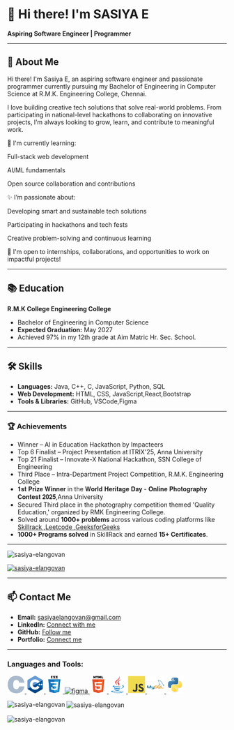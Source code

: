 # 👋 Hi there! I'm SASIYA E

**Aspiring Software Engineer | Programmer**

---

## 🎯 About Me
Hi there! I'm Sasiya E, an aspiring software engineer and passionate programmer currently pursuing my Bachelor of Engineering in Computer Science at R.M.K. Engineering College, Chennai.

I love building creative tech solutions that solve real-world problems. From participating in national-level hackathons to collaborating on innovative projects, I’m always looking to grow, learn, and contribute to meaningful work.

🌱 I'm currently learning:

Full-stack web development

AI/ML fundamentals

Open source collaboration and contributions

✨ I’m passionate about:

Developing smart and sustainable tech solutions

Participating in hackathons and tech fests

Creative problem-solving and continuous learning

🚀 I'm open to internships, collaborations, and opportunities to work on impactful projects!


---

## 📚 Education
**R.M.K College Engineering College**
- Bachelor of Engineering in Computer Science
- **Expected Graduation:** May 2027
- Achieved 97% in my 12th grade at Aim Matric Hr. Sec. School.
  
---

## 🛠️ Skills
- **Languages:** Java, C++, C, JavaScript, Python, SQL
- **Web Development:** HTML, CSS, JavaScript,React,Bootstrap
- **Tools & Libraries:**  GitHub, VSCode,Figma

---

### 🏆 Achievements
- Winner – AI in Education Hackathon by Impacteers
- Top 6 Finalist – Project Presentation at ITRIX'25, Anna University
- Top 21 Finalist – Innovate-X National Hackathon, SSN College of Engineering
- Third Place – Intra-Department Project Competition, R.M.K. Engineering College
- 𝟏𝐬𝐭 𝐏𝐫𝐢𝐳𝐞 𝐖𝐢𝐧𝐧𝐞𝐫 in the 𝐖𝐨𝐫𝐥𝐝 𝐇𝐞𝐫𝐢𝐭𝐚𝐠𝐞 𝐃𝐚𝐲 - 𝐎𝐧𝐥𝐢𝐧𝐞 𝐏𝐡𝐨𝐭𝐨𝐠𝐫𝐚𝐩𝐡𝐲 𝐂𝐨𝐧𝐭𝐞𝐬𝐭 𝟐𝟎𝟐𝟓,Anna University
- Secured Third place in the photography competition themed 'Quality Education,' organized by RMK Engineering College.
- Solved around **1000+ problems** across various coding platforms like [Skillrack ](https://www.skillrack.com/faces/resume.xhtml?id=439330&key=44b8c0bc61b6bb57e84d39d1e4efa2bdf307462e),[Leetcode ](https://leetcode.com/u/SASIYA_E/),[GeeksforGeeks](https://www.geeksforgeeks.org/user/sasiya/)
- **1000+ Programs solved** in SkillRack and earned **15+ Certificates**.

---

<p align="left"> <img src="https://komarev.com/ghpvc/?username=sasiya-elangovan&label=Profile%20views&color=0e75b6&style=flat" alt="sasiya-elangovan" /> </p>

<p align="left"> <a href="https://github.com/ryo-ma/github-profile-trophy"><img src="https://github-profile-trophy.vercel.app/?username=sasiya-elangovan" alt="sasiya-elangovan" /></a> </p>

---

## 📫 Contact Me
- **Email:** [sasiyaelangovan@gmail.com](mailto:sasiyaelangovan@gmail.com)
- **LinkedIn:** [Connect with me](https://www.linkedin.com/in/sasiya-elangovan/)
- **GitHub:** [Follow me](https://github.com/Sasiya-Elangovan)
- **Portfolio:** [Connect me](https://sasiya-elangovan.web.app/)

---

<h3 align="left">Languages and Tools:</h3>
<p align="left"> <a href="https://www.cprogramming.com/" target="_blank" rel="noreferrer"> <img src="https://raw.githubusercontent.com/devicons/devicon/master/icons/c/c-original.svg" alt="c" width="40" height="40"/> </a> <a href="https://www.w3schools.com/cpp/" target="_blank" rel="noreferrer"> <img src="https://raw.githubusercontent.com/devicons/devicon/master/icons/cplusplus/cplusplus-original.svg" alt="cplusplus" width="40" height="40"/> </a> <a href="https://www.w3schools.com/css/" target="_blank" rel="noreferrer"> <img src="https://raw.githubusercontent.com/devicons/devicon/master/icons/css3/css3-original-wordmark.svg" alt="css3" width="40" height="40"/> </a> <a href="https://www.figma.com/" target="_blank" rel="noreferrer"> <img src="https://www.vectorlogo.zone/logos/figma/figma-icon.svg" alt="figma" width="40" height="40"/> </a> <a href="https://www.w3.org/html/" target="_blank" rel="noreferrer"> <img src="https://raw.githubusercontent.com/devicons/devicon/master/icons/html5/html5-original-wordmark.svg" alt="html5" width="40" height="40"/> </a> <a href="https://www.java.com" target="_blank" rel="noreferrer"> <img src="https://raw.githubusercontent.com/devicons/devicon/master/icons/java/java-original.svg" alt="java" width="40" height="40"/> </a> <a href="https://developer.mozilla.org/en-US/docs/Web/JavaScript" target="_blank" rel="noreferrer"> <img src="https://raw.githubusercontent.com/devicons/devicon/master/icons/javascript/javascript-original.svg" alt="javascript" width="40" height="40"/> </a> <a href="https://www.mysql.com/" target="_blank" rel="noreferrer"> <img src="https://raw.githubusercontent.com/devicons/devicon/master/icons/mysql/mysql-original-wordmark.svg" alt="mysql" width="40" height="40"/> </a> <a href="https://www.python.org" target="_blank" rel="noreferrer"> <img src="https://raw.githubusercontent.com/devicons/devicon/master/icons/python/python-original.svg" alt="python" width="40" height="40"/> </a> </p>

<p><img align="left" src="https://github-readme-stats.vercel.app/api/top-langs?username=sasiya-elangovan&show_icons=true&locale=en&layout=compact" alt="sasiya-elangovan" /></p>

<p>&nbsp;<img align="center" src="https://github-readme-stats.vercel.app/api?username=sasiya-elangovan&show_icons=true&locale=en" alt="sasiya-elangovan" /></p>

<p><img align="center" src="https://github-readme-streak-stats.herokuapp.com/?user=sasiya-elangovan&" alt="sasiya-elangovan" /></p>





